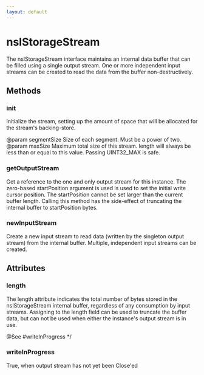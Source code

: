 ```yaml
---
layout: default
---
```


# nsIStorageStream #

The nsIStorageStream interface maintains an internal data buffer that can be
filled using a single output stream.  One or more independent input streams
can be created to read the data from the buffer non-destructively.


## Methods ##

### init ###


Initialize the stream, setting up the amount of space that will be
allocated for the stream's backing-store.

@param segmentSize
       Size of each segment. Must be a power of two.
@param maxSize
       Maximum total size of this stream. length will always be less
       than or equal to this value. Passing UINT32_MAX is safe.


### getOutputStream ###

Get a reference to the one and only output stream for this instance.
The zero-based startPosition argument is used is used to set the initial
write cursor position.  The startPosition cannot be set larger than the
current buffer length.  Calling this method has the side-effect of
truncating the internal buffer to startPosition bytes.


### newInputStream ###

Create a new input stream to read data (written by the singleton output
stream) from the internal buffer.  Multiple, independent input streams
can be created.


## Attributes ##

### length ###
 
The length attribute indicates the total number of bytes stored in the
nsIStorageStream internal buffer, regardless of any consumption by input
streams.  Assigning to the length field can be used to truncate the
buffer data, but can not be used when either the instance's output
stream is in use.

@See #writeInProgress */

### writeInProgress ###

True, when output stream has not yet been Close'ed

